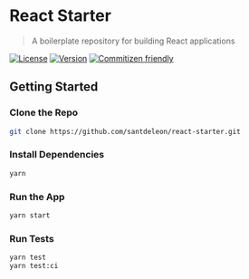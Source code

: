 # React Starter

> A boilerplate repository for building React applications

[![License](https://img.shields.io/github/license/santdeleon/react-starter)](https://github.com/santdeleon/react-starter/blob/main/LICENSE)
[![Version](https://img.shields.io/github/package-json/v/santdeleon/react-starter)](https://github.com/santdeleon/react-starter/blob/main/package.json)
[![Commitizen friendly](https://img.shields.io/badge/commitizen-friendly-brightgreen.svg)](http://commitizen.github.io/cz-cli/)

## Getting Started

### Clone the Repo

```bash
git clone https://github.com/santdeleon/react-starter.git

```

### Install Dependencies

```bash
yarn

```

### Run the App

```bash
yarn start

```

### Run Tests

```bash
yarn test
yarn test:ci

```
